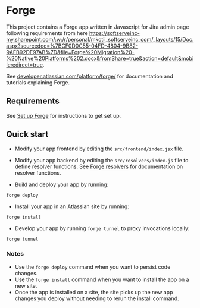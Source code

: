 # Forge

This project contains a Forge app written in Javascript for Jira admin page following requirements from here https://softserveinc-my.sharepoint.com/:w:/r/personal/mkotii_softserveinc_com/_layouts/15/Doc.aspx?sourcedoc=%7BCF0D0C55-04FD-4804-9B82-9AFB92DE97AB%7D&file=Forge%20Migration%20-%20Native%20Platforms%202.docx&fromShare=true&action=default&mobileredirect=true. 

See [developer.atlassian.com/platform/forge/](https://developer.atlassian.com/platform/forge) for documentation and tutorials explaining Forge.

## Requirements

See [Set up Forge](https://developer.atlassian.com/platform/forge/set-up-forge/) for instructions to get set up.

## Quick start

- Modify your app frontend by editing the `src/frontend/index.jsx` file.

- Modify your app backend by editing the `src/resolvers/index.js` file to define resolver functions. See [Forge resolvers](https://developer.atlassian.com/platform/forge/runtime-reference/custom-ui-resolver/) for documentation on resolver functions.

- Build and deploy your app by running:
```
forge deploy
```

- Install your app in an Atlassian site by running:
```
forge install
```

- Develop your app by running `forge tunnel` to proxy invocations locally:
```
forge tunnel
```

### Notes
- Use the `forge deploy` command when you want to persist code changes.
- Use the `forge install` command when you want to install the app on a new site.
- Once the app is installed on a site, the site picks up the new app changes you deploy without needing to rerun the install command.

